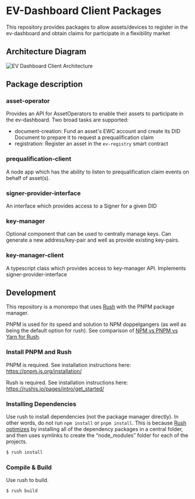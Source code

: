 # EV-Dashboard Client Packages

This repository provides packages to allow assets/devices to register in the ev-dashboard
and obtain claims for participate in a flexibility market

## Architecture Diagram

![EV Dashboard Client Architecture](https://github.com/energywebfoundation/ev-dashboard-client/blob/master/architecture.png)

## Package description

### asset-operator

Provides an API for AssetOperators to enable their assets to participate in the ev-dashboard.
Two broad tasks are supported:

- document-creation: Fund an asset's EWC account and create its DID Document to prepare it to request a prequalification claim
- registration: Register an asset in the `ev-registry` smart contract

### prequalification-client

A node app which has the ability to listen to prequalification claim events on behalf of asset(s).

### signer-provider-interface

An interface which provides access to a Signer for a given DID

### key-manager

Optional component that can be used to centrally manage keys.
Can generate a new address/key-pair and well as provide existing key-pairs.

### key-manager-client

A typescript class which provides access to key-manager API. Implements signer-provider-interface

## Development

This repository is a monorepo that uses [Rush](https://rushjs.io/) with the PNPM package manager.

PNPM is used for its speed and solution to NPM doppelgangers (as well as being the default option for rush). See comparison of [NPM vs PNPM vs Yarn for Rush](https://rushjs.io/pages/maintainer/package_managers/).

### Install PNPM and Rush

PNPM is required. See installation instructions here: https://pnpm.js.org/installation/

Rush is required. See installation instructions here: https://rushjs.io/pages/intro/get_started/

### Installing Dependencies

Use rush to install dependencies (not the package manager directly).
In other words, do not run `npm install` or `pnpm install`.
This is because [Rush optimizes](https://rushjs.io/pages/developer/new_developer/) by installing all of the dependency packages in a central folder, and then uses symlinks to create the “node_modules” folder for each of the projects.

```sh
$ rush install
```

### Compile & Build

Use rush to build.

```sh
$ rush build
```